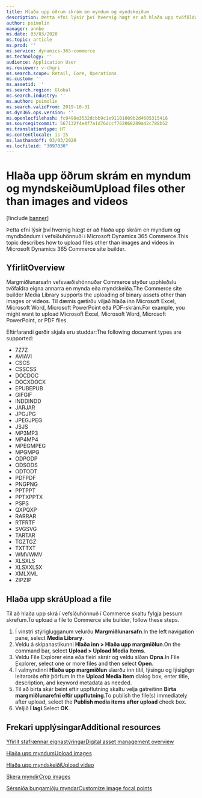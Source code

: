 ```yaml
---
title: Hlaða upp öðrum skrám en myndum og myndskeiðum
description: Þetta efni lýsir því hvernig hægt er að hlaða upp tvöföldum skrám en myndum og myndböndum í vefsíðuhönnuði í Microsoft Dynamics 365 Commerce.
author: psimolin
manager: annbe
ms.date: 03/03/2020
ms.topic: article
ms.prod: ''
ms.service: dynamics-365-commerce
ms.technology: ''
audience: Application User
ms.reviewer: v-chgri
ms.search.scope: Retail, Core, Operations
ms.custom: ''
ms.assetid: ''
ms.search.region: Global
ms.search.industry: ''
ms.author: psimolin
ms.search.validFrom: 2019-10-31
ms.dyn365.ops.version: ''
ms.openlocfilehash: fc0490e3532dcbb9c1e91101009b2d4605315416
ms.sourcegitcommit: 567132f4e4f7a1d76dccf762068209a42c788b52
ms.translationtype: HT
ms.contentlocale: is-IS
ms.lasthandoff: 03/03/2020
ms.locfileid: "3097030"
---
```

# <a name="upload-files-other-than-images-and-videos"></a><span data-ttu-id="c3fd8-103">Hlaða upp öðrum skrám en myndum og myndskeiðum</span><span class="sxs-lookup"><span data-stu-id="c3fd8-103">Upload files other than images and videos</span></span>

[!include [banner](includes/banner.md)]

<span data-ttu-id="c3fd8-104">Þetta efni lýsir því hvernig hægt er að hlaða upp skrám en myndum og myndböndum í vefsíðuhönnuði í Microsoft Dynamics 365 Commerce.</span><span class="sxs-lookup"><span data-stu-id="c3fd8-104">This topic describes how to upload files other than images and videos in Microsoft Dynamics 365 Commerce site builder.</span></span>

## <a name="overview"></a><span data-ttu-id="c3fd8-105">Yfirlit</span><span class="sxs-lookup"><span data-stu-id="c3fd8-105">Overview</span></span>

<span data-ttu-id="c3fd8-106">Margmiðlunarsafn vefsvæðishönnuðar Commerce styður upphleðslu tvöfaldra eigna annarra en mynda eða myndskeiða.</span><span class="sxs-lookup"><span data-stu-id="c3fd8-106">The Commerce site builder Media Library supports the uploading of binary assets other than images or videos.</span></span> <span data-ttu-id="c3fd8-107">Til dæmis gætirðu viljað hlaða inn Microsoft Excel, Microsoft Word, Microsoft PowerPoint eða PDF-skrám.</span><span class="sxs-lookup"><span data-stu-id="c3fd8-107">For example, you might want to upload Microsoft Excel, Microsoft Word, Microsoft PowerPoint, or PDF files.</span></span>

<span data-ttu-id="c3fd8-108">Eftirfarandi gerðir skjala eru studdar:</span><span class="sxs-lookup"><span data-stu-id="c3fd8-108">The following document types are supported:</span></span>
- <span data-ttu-id="c3fd8-109">7Z</span><span class="sxs-lookup"><span data-stu-id="c3fd8-109">7Z</span></span>
- <span data-ttu-id="c3fd8-110">AVI</span><span class="sxs-lookup"><span data-stu-id="c3fd8-110">AVI</span></span>
- <span data-ttu-id="c3fd8-111">CS</span><span class="sxs-lookup"><span data-stu-id="c3fd8-111">CS</span></span>
- <span data-ttu-id="c3fd8-112">CSS</span><span class="sxs-lookup"><span data-stu-id="c3fd8-112">CSS</span></span>
- <span data-ttu-id="c3fd8-113">DOC</span><span class="sxs-lookup"><span data-stu-id="c3fd8-113">DOC</span></span>
- <span data-ttu-id="c3fd8-114">DOCX</span><span class="sxs-lookup"><span data-stu-id="c3fd8-114">DOCX</span></span>
- <span data-ttu-id="c3fd8-115">EPUB</span><span class="sxs-lookup"><span data-stu-id="c3fd8-115">EPUB</span></span>
- <span data-ttu-id="c3fd8-116">GIF</span><span class="sxs-lookup"><span data-stu-id="c3fd8-116">GIF</span></span>
- <span data-ttu-id="c3fd8-117">INDD</span><span class="sxs-lookup"><span data-stu-id="c3fd8-117">INDD</span></span>
- <span data-ttu-id="c3fd8-118">JAR</span><span class="sxs-lookup"><span data-stu-id="c3fd8-118">JAR</span></span>
- <span data-ttu-id="c3fd8-119">JPG</span><span class="sxs-lookup"><span data-stu-id="c3fd8-119">JPG</span></span>
- <span data-ttu-id="c3fd8-120">JPEG</span><span class="sxs-lookup"><span data-stu-id="c3fd8-120">JPEG</span></span>
- <span data-ttu-id="c3fd8-121">JS</span><span class="sxs-lookup"><span data-stu-id="c3fd8-121">JS</span></span>
- <span data-ttu-id="c3fd8-122">MP3</span><span class="sxs-lookup"><span data-stu-id="c3fd8-122">MP3</span></span>
- <span data-ttu-id="c3fd8-123">MP4</span><span class="sxs-lookup"><span data-stu-id="c3fd8-123">MP4</span></span>
- <span data-ttu-id="c3fd8-124">MPEG</span><span class="sxs-lookup"><span data-stu-id="c3fd8-124">MPEG</span></span>
- <span data-ttu-id="c3fd8-125">MPG</span><span class="sxs-lookup"><span data-stu-id="c3fd8-125">MPG</span></span>
- <span data-ttu-id="c3fd8-126">ODP</span><span class="sxs-lookup"><span data-stu-id="c3fd8-126">ODP</span></span>
- <span data-ttu-id="c3fd8-127">ODS</span><span class="sxs-lookup"><span data-stu-id="c3fd8-127">ODS</span></span>
- <span data-ttu-id="c3fd8-128">ODT</span><span class="sxs-lookup"><span data-stu-id="c3fd8-128">ODT</span></span>
- <span data-ttu-id="c3fd8-129">PDF</span><span class="sxs-lookup"><span data-stu-id="c3fd8-129">PDF</span></span>
- <span data-ttu-id="c3fd8-130">PNG</span><span class="sxs-lookup"><span data-stu-id="c3fd8-130">PNG</span></span>
- <span data-ttu-id="c3fd8-131">PPT</span><span class="sxs-lookup"><span data-stu-id="c3fd8-131">PPT</span></span>
- <span data-ttu-id="c3fd8-132">PPTX</span><span class="sxs-lookup"><span data-stu-id="c3fd8-132">PPTX</span></span>
- <span data-ttu-id="c3fd8-133">PS</span><span class="sxs-lookup"><span data-stu-id="c3fd8-133">PS</span></span>
- <span data-ttu-id="c3fd8-134">QXP</span><span class="sxs-lookup"><span data-stu-id="c3fd8-134">QXP</span></span>
- <span data-ttu-id="c3fd8-135">RAR</span><span class="sxs-lookup"><span data-stu-id="c3fd8-135">RAR</span></span>
- <span data-ttu-id="c3fd8-136">RTF</span><span class="sxs-lookup"><span data-stu-id="c3fd8-136">RTF</span></span>
- <span data-ttu-id="c3fd8-137">SVG</span><span class="sxs-lookup"><span data-stu-id="c3fd8-137">SVG</span></span>
- <span data-ttu-id="c3fd8-138">TAR</span><span class="sxs-lookup"><span data-stu-id="c3fd8-138">TAR</span></span>
- <span data-ttu-id="c3fd8-139">TGZ</span><span class="sxs-lookup"><span data-stu-id="c3fd8-139">TGZ</span></span>
- <span data-ttu-id="c3fd8-140">TXT</span><span class="sxs-lookup"><span data-stu-id="c3fd8-140">TXT</span></span>
- <span data-ttu-id="c3fd8-141">WMV</span><span class="sxs-lookup"><span data-stu-id="c3fd8-141">WMV</span></span>
- <span data-ttu-id="c3fd8-142">XLS</span><span class="sxs-lookup"><span data-stu-id="c3fd8-142">XLS</span></span>
- <span data-ttu-id="c3fd8-143">XLSX</span><span class="sxs-lookup"><span data-stu-id="c3fd8-143">XLSX</span></span>
- <span data-ttu-id="c3fd8-144">XML</span><span class="sxs-lookup"><span data-stu-id="c3fd8-144">XML</span></span>
- <span data-ttu-id="c3fd8-145">ZIP</span><span class="sxs-lookup"><span data-stu-id="c3fd8-145">ZIP</span></span>

## <a name="upload-a-file"></a><span data-ttu-id="c3fd8-146">Hlaða upp skrá</span><span class="sxs-lookup"><span data-stu-id="c3fd8-146">Upload a file</span></span>

<span data-ttu-id="c3fd8-147">Til að hlaða upp skrá í vefsíðuhönnuð í Commerce skaltu fylgja þessum skrefum.</span><span class="sxs-lookup"><span data-stu-id="c3fd8-147">To upload a file to Commerce site builder, follow these steps.</span></span>

1. <span data-ttu-id="c3fd8-148">Í vinstri stýriglugganum velurðu **Margmiðlunarsafn**.</span><span class="sxs-lookup"><span data-stu-id="c3fd8-148">In the left navigation pane, select **Media Library**.</span></span>
1. <span data-ttu-id="c3fd8-149">Veldu á skipanastikunni **Hlaða inn \> Hlaða upp margmiðlun**.</span><span class="sxs-lookup"><span data-stu-id="c3fd8-149">On the command bar, select **Upload \> Upload Media Items**.</span></span>
1. <span data-ttu-id="c3fd8-150">Veldu File Explorer eina eða fleiri skrár og veldu síðan **Opna**.</span><span class="sxs-lookup"><span data-stu-id="c3fd8-150">In File Explorer, select one or more files and then select **Open**.</span></span>
1. <span data-ttu-id="c3fd8-151">Í valmyndinni **Hlaða upp margmiðlun** slærðu inn titil, lýsingu og lýsigögn leitarorðs eftir þörfum.</span><span class="sxs-lookup"><span data-stu-id="c3fd8-151">In the **Upload Media Item** dialog box, enter title, description, and keyword metadata as needed.</span></span>
1. <span data-ttu-id="c3fd8-152">Til að birta skár beint eftir uppflutning skaltu velja gátreitinn **Birta margmiðlunarefni eftir uppflutning**.</span><span class="sxs-lookup"><span data-stu-id="c3fd8-152">To publish the file(s) immediately after upload, select the **Publish media items after upload** check box.</span></span>
1. <span data-ttu-id="c3fd8-153">Veljið **Í lagi**.</span><span class="sxs-lookup"><span data-stu-id="c3fd8-153">Select **OK**.</span></span>

## <a name="additional-resources"></a><span data-ttu-id="c3fd8-154">Frekari upplýsingar</span><span class="sxs-lookup"><span data-stu-id="c3fd8-154">Additional resources</span></span>

[<span data-ttu-id="c3fd8-155">Yfirlit stafrænnar eignastýringar</span><span class="sxs-lookup"><span data-stu-id="c3fd8-155">Digital asset management overview</span></span>](dam-overview.md)

[<span data-ttu-id="c3fd8-156">Hlaða upp myndum</span><span class="sxs-lookup"><span data-stu-id="c3fd8-156">Upload images</span></span>](dam-upload-images.md)

[<span data-ttu-id="c3fd8-157">Hlaða upp myndskeiði</span><span class="sxs-lookup"><span data-stu-id="c3fd8-157">Upload video</span></span>](dam-upload-video.md)

[<span data-ttu-id="c3fd8-158">Skera myndir</span><span class="sxs-lookup"><span data-stu-id="c3fd8-158">Crop images</span></span>](dam-crop-images.md)

[<span data-ttu-id="c3fd8-159">Sérsníða þungamiðju myndar</span><span class="sxs-lookup"><span data-stu-id="c3fd8-159">Customize image focal points</span></span>](dam-custom-focal-point.md)
